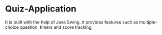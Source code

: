 # Quiz-Application
It is built with the help of Java Swing. It provides features such as multiple-choice question, timers and score tracking.
